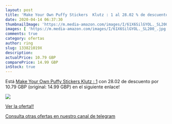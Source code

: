 ```yaml
---
layout: post
title: 'Make Your Own Puffy Stickers  Klutz : 1 al 28.02 % de descuento'
date: 2020-04-14 06:37:30
thumbnailImage: 'https://m.media-amazon.com/images/I/61X6SilGYOL._SL200_.jpg'
images: [ 'https://m.media-amazon.com/images/I/61X6SilGYOL._SL200_.jpg' ]
comments: true
category: ofertas
author: ring
slug: 133821019X
description:
actualPrice: 10.79 GBP
comparePrice: 14.99 GBP
inStock: true
---
```


Está [Make Your Own Puffy Stickers  Klutz : 1](https://www.amazon.co.uk/dp/133821019X/?tag=redken01-21) con 28.02 de descuento por 10.79 GBP (original: 14.99 GBP) en el siguiente enlace!

[![](https://m.media-amazon.com/images/I/61X6SilGYOL._SL200_.jpg)](https://www.amazon.co.uk/dp/133821019X/?tag=redken01-21)

[Ver la oferta!!](https://www.amazon.co.uk/dp/133821019X/?tag=redken01-21)

[Consulta otras ofertas en nuestro canal de telegram](https://t.me/s/ofertas25)
